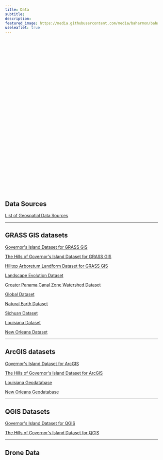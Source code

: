 ```yaml
---
title: Data
subtitle:
description:
featured_image: https://media.githubusercontent.com/media/baharmon/baharmon.github.io/master/images/baharmon-round.png
useleaflet: true
---
```


<style>
#toner-map { height: 500px; }
</style>

<div id="toner-map"></div>

<script
  src="https://code.jquery.com/jquery-3.5.1.min.js"
  integrity="sha256-9/aliU8dGd2tb6OSsuzixeV4y/faTqgFtohetphbbj0="
  crossorigin="anonymous"></script>

<script>

// create map
var mymap = L.map('toner-map').setView([30.411804, -91.180910], 8);
L.tileLayer.provider('Stadia.StamenTonerLite').addTo(mymap);


// create custom markers
var markerIcon = new L.Icon({
  iconUrl: 'https://raw.githubusercontent.com/pointhi/leaflet-color-markers/master/img/marker-icon-2x-black.png',
  shadowUrl: 'https://cdnjs.cloudflare.com/ajax/libs/leaflet/0.7.7/images/marker-shadow.png',
  iconSize: [25, 41],
  iconAnchor: [12, 41],
  popupAnchor: [1, -34],
  shadowSize: [41, 41]
});

// load GeoJSON from an external file
$.getJSON("data/datasets.geojson",function(data){

  // add popups
  function onEachFeature(feature, layer) {
      layer.bindPopup("<b> Dataset: </b>" + feature.properties.dataset + "<br>" + "<b>Location: </b>" + feature.properties.location + "<br>" + "<b>Link: </b>" + "<a href=" + feature.properties.page + ">"+ feature.properties.page +"</a>");
  }   

  // add GeoJSON layer to the map once the file is loaded
  geojson = L.geoJSON(data, {
    pointToLayer: function (feature, latlng) {
			return L.marker(latlng, {icon: markerIcon});
		},
    onEachFeature: onEachFeature
  }).addTo(mymap)
  mymap.fitBounds(geojson.getBounds());
});
</script>

## <i class="ms ms-txt"></i> Data Sources

[List of Geospatial Data Sources](geospatial-data-sources)

---

## <i class="ms ms-grass-gis"></i> GRASS GIS datasets

[Governor's Island Dataset for GRASS GIS](https://zenodo.org/record/5248419/)

[The Hills of Governor's Island Dataset for GRASS GIS](https://zenodo.org/record/5248688/)

[Hilltop Arboretum Landform Dataset for GRASS GIS](http://doi.org/10.5281/zenodo.3749397)

[Landscape Evolution Dataset](https://github.com/baharmon/landscape_evolution_dataset)

[Greater Panama Canal Zone Watershed Dataset](https://osf.io/d5h7s/)

[Global Dataset](https://doi.org/10.5281/zenodo.3359632)

[Natural Earth Dataset](https://doi.org/10.5281/zenodo.3968936)

[Sichuan Dataset](https://doi.org/10.5281/zenodo.3359645)

[Louisiana Dataset](https://doi.org/10.5281/zenodo.3359620)

[New Orleans Dataset](https://doi.org/10.5281/zenodo.3359642)

---

## <i class="ms ms-shp"></i> ArcGIS datasets

[Governor's Island Dataset for ArcGIS](https://zenodo.org/record/5249356)

[The Hills of Governor's Island Dataset for ArcGIS](https://zenodo.org/record/5249790)

[Louisiana Geodatabase](https://doi.org/10.5281/zenodo.3484055)

[New Orleans Geodatabase](https://doi.org/10.5281/zenodo.3484059)

---

## <i class="ms ms-qgis"></i> QGIS Datasets

[Governor's Island Dataset for QGIS](https://zenodo.org/record/5248629)

[The Hills of Governor's Island Dataset for QGIS](https://zenodo.org/record/5249091)

---

## <i class="ms ms-drone-quad-nano"></i> Drone Data
